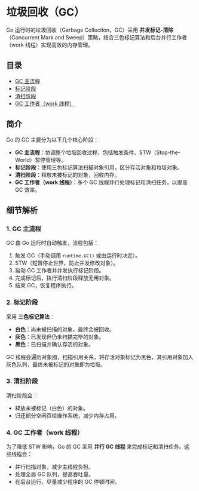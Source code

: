 # 垃圾回收（GC）

Go 运行时的垃圾回收（Garbage Collection，GC）采用 **并发标记-清除**（Concurrent Mark and Sweep）策略，结合三色标记算法和后台并行工作者（work 线程）实现高效的内存管理。

## 目录

- [GC 主流程](GC.md)
- [标记阶段](GC-mark.md)
- [清扫阶段](GC-sweep.md)
- [GC 工作者（work 线程）](GC-work.md)

## 简介

Go 的 GC 主要分为以下几个核心阶段：

- **GC 主流程**：协调整个垃圾回收过程，包括触发条件、STW（Stop-the-World）暂停管理等。
- **标记阶段**：使用三色标记算法扫描对象引用，区分存活对象和垃圾对象。
- **清扫阶段**：释放未被标记的对象，回收内存。
- **GC 工作者（work 线程）**：多个 GC 线程并行处理标记和清扫任务，以提高 GC 效率。

## 细节解析

### **1. GC 主流程**
GC 由 Go 运行时自动触发，流程包括：
1. 触发 GC（手动调用 `runtime.GC()` 或由运行时决定）。
2. STW（短暂停止世界，防止并发修改对象）。
3. 启动 GC 工作者并并发执行标记阶段。
4. 完成标记后，执行清扫阶段释放无用对象。
5. 结束 GC，恢复程序执行。

### **2. 标记阶段**
采用 **三色标记算法**：
- **白色**：尚未被扫描的对象，最终会被回收。
- **灰色**：已发现但仍未扫描完毕的对象。
- **黑色**：已扫描并确认存活的对象。

GC 线程会遍历对象图，扫描引用关系，将存活对象标记为黑色，其引用对象加入灰色队列，最终未被标记的对象即为垃圾。

### **3. 清扫阶段**
清扫阶段会：
- 释放未被标记（白色）的对象。
- 归还部分空闲页给操作系统，减少内存占用。

### **4. GC 工作者（work 线程）**
为了降低 STW 影响，Go 的 GC 采用 **并行 GC 线程** 来完成标记和清扫任务。这些线程会：
- 并行扫描对象，减少主线程负担。
- 处理全局 GC 队列，提高吞吐量。
- 在后台运行，尽量减少程序的 GC 停顿时间。